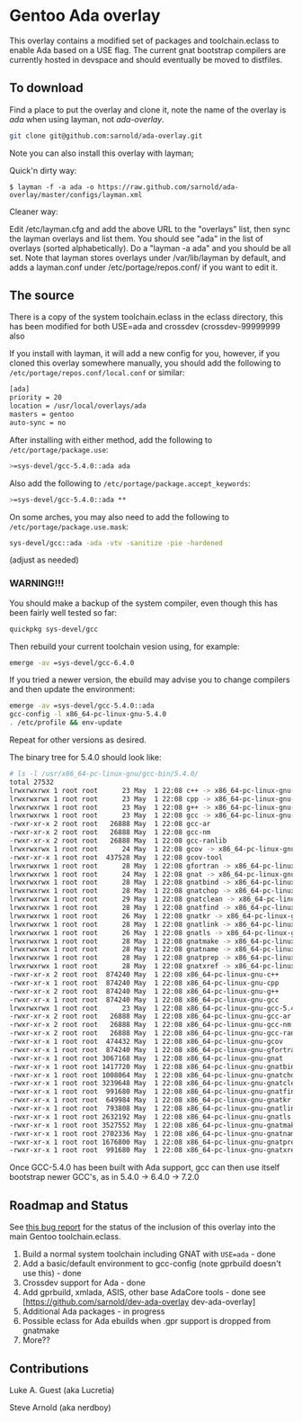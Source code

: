 # Gentoo Ada overlay

This overlay contains a modified set of packages and toolchain.eclass to enable
Ada based on a USE flag.  The current gnat bootstrap compilers are currently
hosted in devspace and should eventually be moved to distfiles.

## To download

Find a place to put the overlay and clone it, note the name of the overlay is
*ada* when using layman, not *ada-overlay*.

```bash
git clone git@github.com:sarnold/ada-overlay.git
```

Note you can also install this overlay with layman;

Quick'n dirty way:

```
$ layman -f -a ada -o https://raw.github.com/sarnold/ada-overlay/master/configs/layman.xml
```

Cleaner way:

Edit /etc/layman.cfg and add the above URL to the "overlays" list, then sync
the layman overlays and list them.  You should see "ada" in the list of
overlays (sorted alphabetically).  Do a "layman -a ada" and you should be all
set.  Note that layman stores overlays under /var/lib/layman by default, and
adds a layman.conf under /etc/portage/repos.conf/ if you want to edit it.

## The source

There is a copy of the system toolchain.eclass in the eclass directory, this
has been modified for both USE=ada and crossdev (crossdev-99999999 also 

If you install with layman, it will add a new config for you, however, if
you cloned this overlay somewhere manually, you should add the following to
```/etc/portage/repos.conf/local.conf``` or similar:

```bash
[ada]
priority = 20
location = /usr/local/overlays/ada
masters = gentoo
auto-sync = no
```

After installing with either method, add the following to
```/etc/portage/package.use```:

```bash
>=sys-devel/gcc-5.4.0::ada ada
```

Also add the following to ```/etc/portage/package.accept_keywords```:

```bash
>=sys-devel/gcc-5.4.0::ada **
```

On some arches, you may also need to add the following to
```/etc/portage/package.use.mask```:

```bash
sys-devel/gcc::ada -ada -vtv -sanitize -pie -hardened
```
(adjust as needed)

### WARNING!!!

You should make a backup of the system compiler, even though this has been
fairly well tested so far:

```bash
quickpkg sys-devel/gcc
```

Then rebuild your current toolchain vesion using, for example:

```bash
emerge -av =sys-devel/gcc-6.4.0
```

If you tried a newer version, the ebuild may advise you to change compilers
and then update the environment:

```bash
emerge -av =sys-devel/gcc-5.4.0::ada
gcc-config -l x86_64-pc-linux-gnu-5.4.0
. /etc/profile && env-update
```

Repeat for other versions as desired.

The binary tree for 5.4.0 should look like:

```bash
# ls -l /usr/x86_64-pc-linux-gnu/gcc-bin/5.4.0/
total 27532
lrwxrwxrwx 1 root root      23 May  1 22:08 c++ -> x86_64-pc-linux-gnu-c++
lrwxrwxrwx 1 root root      23 May  1 22:08 cpp -> x86_64-pc-linux-gnu-cpp
lrwxrwxrwx 1 root root      23 May  1 22:08 g++ -> x86_64-pc-linux-gnu-g++
lrwxrwxrwx 1 root root      23 May  1 22:08 gcc -> x86_64-pc-linux-gnu-gcc
-rwxr-xr-x 2 root root   26888 May  1 22:08 gcc-ar
-rwxr-xr-x 2 root root   26888 May  1 22:08 gcc-nm
-rwxr-xr-x 2 root root   26888 May  1 22:08 gcc-ranlib
lrwxrwxrwx 1 root root      24 May  1 22:08 gcov -> x86_64-pc-linux-gnu-gcov
-rwxr-xr-x 1 root root  437528 May  1 22:08 gcov-tool
lrwxrwxrwx 1 root root      28 May  1 22:08 gfortran -> x86_64-pc-linux-gnu-gfortran
lrwxrwxrwx 1 root root      24 May  1 22:08 gnat -> x86_64-pc-linux-gnu-gnat
lrwxrwxrwx 1 root root      28 May  1 22:08 gnatbind -> x86_64-pc-linux-gnu-gnatbind
lrwxrwxrwx 1 root root      28 May  1 22:08 gnatchop -> x86_64-pc-linux-gnu-gnatchop
lrwxrwxrwx 1 root root      29 May  1 22:08 gnatclean -> x86_64-pc-linux-gnu-gnatclean
lrwxrwxrwx 1 root root      28 May  1 22:08 gnatfind -> x86_64-pc-linux-gnu-gnatfind
lrwxrwxrwx 1 root root      26 May  1 22:08 gnatkr -> x86_64-pc-linux-gnu-gnatkr
lrwxrwxrwx 1 root root      28 May  1 22:08 gnatlink -> x86_64-pc-linux-gnu-gnatlink
lrwxrwxrwx 1 root root      26 May  1 22:08 gnatls -> x86_64-pc-linux-gnu-gnatls
lrwxrwxrwx 1 root root      28 May  1 22:08 gnatmake -> x86_64-pc-linux-gnu-gnatmake
lrwxrwxrwx 1 root root      28 May  1 22:08 gnatname -> x86_64-pc-linux-gnu-gnatname
lrwxrwxrwx 1 root root      28 May  1 22:08 gnatprep -> x86_64-pc-linux-gnu-gnatprep
lrwxrwxrwx 1 root root      28 May  1 22:08 gnatxref -> x86_64-pc-linux-gnu-gnatxref
-rwxr-xr-x 2 root root  874240 May  1 22:08 x86_64-pc-linux-gnu-c++
-rwxr-xr-x 1 root root  874240 May  1 22:08 x86_64-pc-linux-gnu-cpp
-rwxr-xr-x 2 root root  874240 May  1 22:08 x86_64-pc-linux-gnu-g++
-rwxr-xr-x 1 root root  874240 May  1 22:08 x86_64-pc-linux-gnu-gcc
lrwxrwxrwx 1 root root      23 May  1 22:08 x86_64-pc-linux-gnu-gcc-5.4.0 -> x86_64-pc-linux-gnu-gcc
-rwxr-xr-x 2 root root   26888 May  1 22:08 x86_64-pc-linux-gnu-gcc-ar
-rwxr-xr-x 2 root root   26888 May  1 22:08 x86_64-pc-linux-gnu-gcc-nm
-rwxr-xr-x 2 root root   26888 May  1 22:08 x86_64-pc-linux-gnu-gcc-ranlib
-rwxr-xr-x 1 root root  474432 May  1 22:08 x86_64-pc-linux-gnu-gcov
-rwxr-xr-x 1 root root  874240 May  1 22:08 x86_64-pc-linux-gnu-gfortran
-rwxr-xr-x 1 root root 3067168 May  1 22:08 x86_64-pc-linux-gnu-gnat
-rwxr-xr-x 1 root root 1417720 May  1 22:08 x86_64-pc-linux-gnu-gnatbind
-rwxr-xr-x 1 root root 1008064 May  1 22:08 x86_64-pc-linux-gnu-gnatchop
-rwxr-xr-x 1 root root 3239648 May  1 22:08 x86_64-pc-linux-gnu-gnatclean
-rwxr-xr-x 1 root root  991680 May  1 22:08 x86_64-pc-linux-gnu-gnatfind
-rwxr-xr-x 1 root root  649984 May  1 22:08 x86_64-pc-linux-gnu-gnatkr
-rwxr-xr-x 1 root root  793808 May  1 22:08 x86_64-pc-linux-gnu-gnatlink
-rwxr-xr-x 1 root root 2632192 May  1 22:08 x86_64-pc-linux-gnu-gnatls
-rwxr-xr-x 1 root root 3527552 May  1 22:08 x86_64-pc-linux-gnu-gnatmake
-rwxr-xr-x 1 root root 2702336 May  1 22:08 x86_64-pc-linux-gnu-gnatname
-rwxr-xr-x 1 root root 1676800 May  1 22:08 x86_64-pc-linux-gnu-gnatprep
-rwxr-xr-x 1 root root  991680 May  1 22:08 x86_64-pc-linux-gnu-gnatxref
```

Once GCC-5.4.0 has been built with Ada support, gcc can then use itself
bootstrap newer GCC's, as in 5.4.0 -> 6.4.0 -> 7.2.0

## Roadmap and Status

See [this bug report](https://bugs.gentoo.org/show_bug.cgi?id=592060) for the
status of the inclusion of this overlay into the main Gentoo toolchain.eclass.


1. Build a normal system toolchain including GNAT with ```USE=ada``` - done
2. Add a basic/default environment to gcc-config (note gprbuild doesn't use this) - done
3. Crossdev support for Ada - done
4. Add gprbuild, xmlada, ASIS, other base AdaCore tools - done
   see [https://github.com/sarnold/dev-ada-overlay dev-ada-overlay]
5. Additional Ada packages - in progress
6. Possible eclass for Ada ebuilds when .gpr support is dropped from gnatmake
7. More??

## Contributions

Luke A. Guest (aka Lucretia)

Steve Arnold (aka nerdboy)


